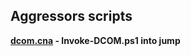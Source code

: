 ## Aggressors scripts
**[dcom.cna](https://github.com/WafflesExploits/Rep/blob/main/RedTeam/Scripts/dcom.cna) - Invoke-DCOM.ps1 into jump**
